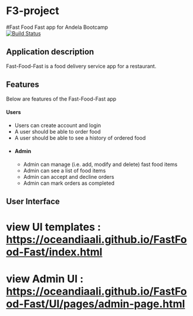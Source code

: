 # F3-project
#Fast Food Fast app for Andela Bootcamp  
[![Build Status](https://travis-ci.com/OceanDiaali/FastFood-Fast.svg?branch=master)](https://travis-ci.com/OceanDiaali/FastFood-Fast) 

## Application description
 Fast-Food-Fast​ is a food delivery service app for a restaurant.
## Features
Below are features of the Fast-Food-Fast app
####  Users
* Users can create account and login
* A user should be able to order food
* A user should be able to see a history of ordered food
* #### Admin
  * Admin can manage (i.e. add, modify and delete) fast food items
  * Admin can see a list of food items
  * Admin can accept and decline orders
  * Admin can mark orders as completed
## User Interface
 # view UI templates : https://oceandiaali.github.io/FastFood-Fast/index.html
 # view Admin UI : https://oceandiaali.github.io/FastFood-Fast/UI/pages/admin-page.html
